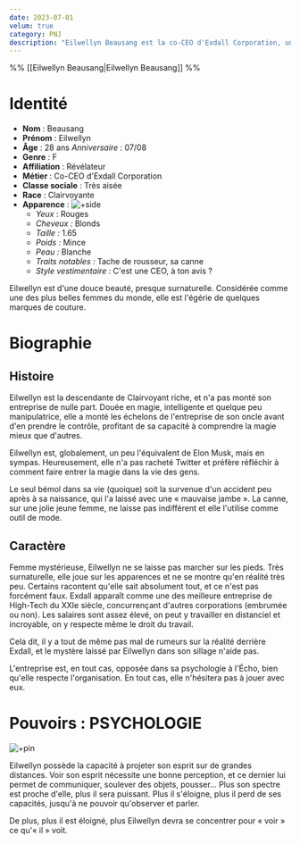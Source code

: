 ```yaml
---
date: 2023-07-01
velum: true
category: PNJ
description: "Eilwellyn Beausang est la co-CEO d'Exdall Corporation, une GAFAM-like, principalement inspirée par Apple et Steve Jobs."
---
```

%% [[Eilwellyn Beausang|Eilwellyn Beausang]] %%

# Identité
- **Nom** : Beausang
- **Prénom** : Eilwellyn
- **Âge** : 28 ans
 *Anniversaire* : 07/08
- **Genre** : F
- **Affiliation** : Révélateur
- **Métier** : Co-CEO d'Exdall Corporation
- **Classe sociale** : Très aisée
- **Race** : Clairvoyante
- **Apparence** : ![+side](https://i.imgur.com/y5j6KvJ.png)
	- *Yeux* : Rouges
	- *Cheveux :* Blonds
	- *Taille :* 1.65
	- *Poids :* Mince
	- *Peau :* Blanche
	- *Traits notables :* Tache de rousseur, sa canne 
	- *Style vestimentaire :* C'est une CEO, à ton avis ?

Eilwellyn est d'une douce beauté, presque surnaturelle. Considérée comme une des plus belles femmes du monde, elle est l'égérie de quelques marques de couture.

# Biographie

## Histoire

Eilwellyn est la descendante de Clairvoyant riche, et n'a pas monté son entreprise de nulle part. Douée en magie, intelligente et quelque peu manipulatrice, elle a monté les échelons de l'entreprise de son oncle avant d'en prendre le contrôle, profitant de sa capacité à comprendre la magie mieux que d'autres.

Eilwellyn est, globalement, un peu l'équivalent de Elon Musk, mais en sympas. Heureusement, elle n'a pas racheté Twitter et préfère réfléchir à comment faire entrer la magie dans la vie des gens.

Le seul bémol dans sa vie (quoique) soit la survenue d'un accident peu après à sa naissance, qui l'a laissé avec une « mauvaise jambe ». La canne, sur une jolie jeune femme, ne laisse pas indifférent et elle l'utilise comme outil de mode.

## Caractère

Femme mystérieuse, Eilwellyn ne se laisse pas marcher sur les pieds. Très surnaturelle, elle joue sur les apparences et ne se montre qu'en réalité très peu. Certains racontent qu'elle sait absolument tout, et ce n'est pas forcément faux. 
Exdall apparaît comme une des meilleure entreprise de High-Tech du XXIe siècle, concurrençant d'autres corporations (embrumée ou non). Les salaires sont assez élevé, on peut y travailler en distanciel et incroyable, on y respecte même le droit du travail.

Cela dit, il y a tout de même pas mal de rumeurs sur la réalité derrière Exdall, et le mystère laissé par Eilwellyn dans son sillage n'aide pas.

L'entreprise est, en tout cas, opposée dans sa psychologie à l'Écho, bien qu'elle respecte l'organisation. En tout cas, elle n'hésitera pas à jouer avec eux.

# Pouvoirs : PSYCHOLOGIE
![+pin](https://i.imgur.com/9uNrYCL.png)$~~$

Eilwellyn possède la capacité à projeter son esprit sur de grandes distances. Voir son esprit nécessite une bonne perception, et ce dernier lui permet de communiquer, soulever des objets, pousser… Plus son spectre est proche d'elle, plus il sera puissant. Plus il s'éloigne, plus il perd de ses capacités, jusqu'à ne pouvoir qu'observer et parler. 

De plus, plus il est éloigné, plus Eilwellyn devra se concentrer pour « voir » ce qu'« il » voit. 

